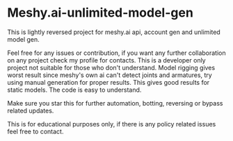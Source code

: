 # Meshy.ai-unlimited-model-gen
This is lightly reversed project for meshy.ai api, account gen and unlimited model gen.

Feel free for any issues or contribution, if you want any further collaboration on any project check my profile for contacts.
This is a developer only project not suitable for those who don't understand.
Model rigging gives worst result since meshy's own ai can't detect joints and armatures, try using manual generation for proper results.
This gives good results for static models. The code is easy to understand.

Make sure you star this for further automation, botting, reversing or bypass related updates.

This is for educational purposes only, if there is any policy related issues feel free to contact.
